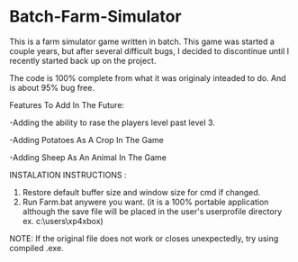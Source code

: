 # Batch-Farm-Simulator

This is a farm simulator game written in batch. This game was started a couple years, but after several difficult bugs, I decided to discontinue until I recently started back up on the project.

The code is 100% complete from what it was originaly inteaded to do. And is about 95% bug free.

Features To Add In The Future:

-Adding the ability to rase the players level past level 3.

-Adding Potatoes As A Crop In The Game

-Adding Sheep As An Animal In The Game

INSTALATION INSTRUCTIONS :

1. Restore default buffer size and window size for cmd if changed.
2. Run Farm.bat anywere you want. (it is a 100% portable application although the save file will be placed in the user's userprofile directory ex. c:\users\xp4xbox)

NOTE: If the original file does not work or closes unexpectedly, try using compiled .exe.
